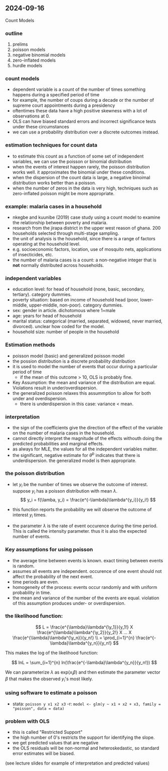 ## 2024-09-16

Count Models

### outline
1. prelims
2. poisson models
3. negative binomial models
4. zero-inflated models
5. hurdle models

### count models 

- dependent variable is a count of the number of times something happens during a specified period of time
- for example, the number of coups during a decade or the number of supreme court appointments during a presidency
- oftentimes these data have a high positive skewness with a lot of observations at 0.
- OLS can have biased standard errors and incorrect significance tests under these circumstances
- we can use a probability distribution over a discrete outcomes instead.

### estimation techniques for count data

- to estimate this count as a function of some set of independent variables, we can use the poisson or binomial distribution
- when the events of interest happen rarely, the poisson distribution works well. it approximates the binomial under these conditions.
- when the dispersion of the count data is large, a negative binoimal distribution works better than a poisson.
- when the number of zeros in the data is very high, techniques such as zero-inflated poisson might be more appropriate.

### example: malaria cases in a household

- nkegbe and kuunibe (2019) case study using a count model to examine the relationship between poverty and malaria.
- research from the jirapa district in the upper west reason of ghana. 200 households selected through multi-stage sampling.
- the unit of analysis is the household, since there is a range of factors operating at the household level.
- e.g. socioeconomic factors, location, use of mosquito nets, applications of insecticides, etc.
- the number of malaria cases is a count: a non-negative integer that is **not** normally distributed across households.

### independent variables
- education level: for head of household (none, basic, secondary, tertiary). category dummies.
- poverty situation: based on income of household head (poor, lower-middle, upper-middle, non-poor). category dummies.
- sex: gender in article. dichotomous where 1=male
- age: years for head of household
- marital status: categorical (married, separated, widowed, never married, divorced). unclear how coded for the model.
- household size: number of people in the household

### Estimation methods
- poisson model (basic) and generalized poisson model
- the possion distribution is a discrete probability distribution
- it is used to model the number of events that occur during a particular period of time
    - if the mean of this outcome > 10, OLS is probably fine.
- Key Assumption: the mean and variance of the distribution are equal. Violations result in under/overdispersion.
- the generalized poisson relaxes this assummption to allow for both under and overdispersion.
    - there is underdispersion in this case: variance < mean.

### interpretation
- the sign of the coefficients give the direction of the effect of the variable on the number of malaria cases in the household.
- cannot directly interpret the magnitude of the effects withouth doing the predicted probabilities and marginal effects.
- as always for MLE, the values for all the independent variables matter.
- the significant, negative estimate for $\theta^b$ indicates that there is underdispersion. the generalized model is then appropriate.

### the poisson distribution
- let $y_i$ be the number of times we observe the outcome of interest. suppose $y_i$ has a poisson distribution with mean $\lambda$.
$$
y_i = f(\lamba, y_i) = \frac{e^{-\lambda}\lambda^{y_i}}{y_i!}
$$

- this function reports the probability we will observe the outcome of interest $y_i$ times.
- the parameter $\lambda$ is the rate of event occurence during the time period. This is called the intensity parameter. thus it is also the expected number of events.

### Key assumptions for using poisson

- the average time between events is known. exact timing between events is random.
- assumes all events are independent. occurence of one event should not affect the probability of the next event.
- time periods are even.
- homogeneity of the process: events occur randomly and with uniform probability in time.
- the mean and variance of the number of the events are equal. violation of this assumption produces under- or overdispersion.

### the likelihood function:

$$
L = \frac{e^{\lambda}\lambda^{\y_1}}{y_1!} X \frac{e^{\lambda}\lambda^{\y_2}}{y_2!} X ... X \frac{e^{\lambda}\lambda^{\y_n}}{y_n!} \\
= \prod_{i=1}^{n} \frac{e^{-\lambda}\lambda^{y_n}}{y_n!}
$$

This makes the log of the likelihood function:

$$
lnL = \sum_{i=1}^{n} ln(\frac{e^{-\lambda}\lambda^{y_n}}{y_n!}) 
$$

We can parameterize $\lambda$ as exp($x_i\beta$) and then estimate the parameter vector $\beta$ that makes the observed $y_i$'s most likely.

### using software to estimate a poisson

- stata: `poisson y x1 x2 x3`
-r: `model <- glm(y ~ x1 + x2 + x3, family = "poisson", data = data)`

### problem with OLS
- this is called "Restricted Support"
- the high number of 0's restricts the support for identifying the slope.
- we get predicted values that are negative
- the OLS residuals will be non-normal and heteroskedastic, so standard error estimates will be biased.

(see lecture slides for example of interpretation and predicted values)

